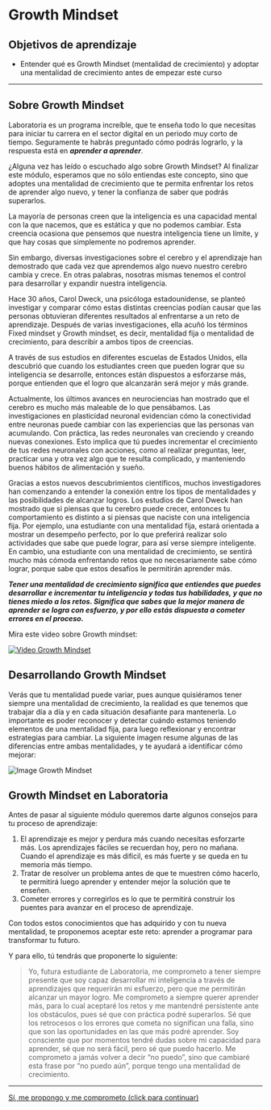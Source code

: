 # Growth Mindset

## Objetivos de aprendizaje

- Entender qué es Growth Mindset (mentalidad de crecimiento) y adoptar una mentalidad de crecimiento antes de empezar este curso

***

## Sobre Growth Mindset

Laboratoria es un programa increíble, que te enseña todo lo que necesitas para iniciar tu carrera en el sector digital en un periodo muy corto de tiempo. Seguramente te habrás preguntado cómo podrás lograrlo, y la respuesta está en _**aprender a aprender**_.

¿Alguna vez has leído o escuchado algo sobre Growth Mindset? Al finalizar este módulo, esperamos que no sólo entiendas este concepto, sino que adoptes una mentalidad de crecimiento que te permita enfrentar los retos de aprender algo nuevo, y tener la confianza de saber que podrás superarlos.

La mayoría de personas creen que la inteligencia es una capacidad mental con la que nacemos, que es estática y que no podemos cambiar. Esta creencia ocasiona que pensemos que nuestra inteligencia tiene un límite, y que hay cosas que simplemente no podremos aprender.

Sin embargo, diversas investigaciones sobre el cerebro y el aprendizaje han demostrado que cada vez que aprendemos algo nuevo nuestro cerebro cambia y crece. En otras palabras, nosotras mismas tenemos el control para desarrollar y expandir nuestra inteligencia.

Hace 30 años, Carol Dweck, una psicóloga estadounidense, se planteó investigar y comparar cómo estas distintas creencias podían causar que las personas obtuvieran diferentes resultados al enfrentarse a un reto de aprendizaje. Después de varias investigaciones, ella acuñó los términos Fixed mindset y Growth mindset, es decir, mentalidad fija o mentalidad de crecimiento, para describir a ambos tipos de creencias.

A través de sus estudios en diferentes escuelas de Estados Unidos, ella descubrió que cuando los estudiantes creen que pueden lograr que su inteligencia se desarrolle, entonces están dispuestos a esforzarse más, porque entienden que el logro que alcanzarán será mejor y más grande.

Actualmente, los últimos avances en neurociencias han mostrado que el cerebro es mucho más maleable de lo que pensábamos. Las investigaciones en plasticidad neuronal evidencian cómo la conectividad entre neuronas puede cambiar con las experiencias que las personas van acumulando. Con práctica, las redes neuronales van creciendo y creando nuevas conexiones. Esto implica que tú puedes incrementar el crecimiento de tus redes neuronales con acciones, como al realizar preguntas, leer, practicar una y otra vez algo que te resulta complicado, y manteniendo buenos hábitos de alimentación y sueño.

Gracias a estos nuevos descubrimientos científicos, muchos investigadores han comenzando a entender la conexión entre los tipos de mentalidades y las posibilidades de alcanzar logros. Los estudios de Carol Dweck han mostrado que si piensas que tu cerebro puede crecer, entonces tu comportamiento es distinto a si piensas que naciste con una inteligencia fija. Por ejemplo, una estudiante con una mentalidad fija, estará orientada a mostrar un desempeño perfecto, por lo que preferirá realizar solo actividades que sabe que puede lograr, para así verse siempre inteligente. En cambio, una estudiante con una mentalidad de crecimiento, se sentirá mucho más cómoda enfrentando retos que no necesariamente sabe cómo lograr, porque sabe que estos desafíos le permitirán aprender más.

_**Tener una mentalidad de crecimiento significa que entiendes que puedes desarrollar e incrementar tu inteligencia y todas tus habilidades, y que no tienes miedo a los retos. Significa que sabes que la mejor manera de aprender se logra con esfuerzo, y por ello estás dispuesta a cometer errores en el proceso.**_

Mira este video sobre Growth mindset:

[![Video Growth Mindset](http://img.youtube.com/vi/pN34FNbOKXc/0.jpg)](http://www.youtube.com/watch?v=pN34FNbOKXc)


## Desarrollando Growth Mindset

Verás que tu mentalidad puede variar, pues aunque quisiéramos tener siempre una mentalidad de crecimiento, la realidad es que tenemos que trabajar día a día y en cada situación desafiante para mantenerla. Lo importante es poder reconocer y detectar cuándo estamos teniendo elementos de una mentalidad fija, para luego reflexionar y encontrar estrategias para cambiar.
La siguiente imagen resume algunas de las diferencias entre ambas mentalidades, y te ayudará a identificar cómo mejorar:

![Image Growth Mindset](https://infoes.examtime.com/files/2015/10/Mentalidad-Fija-vs-Mentalidad-de-Crecimiento.jpg)

## Growth Mindset en Laboratoria

Antes de pasar al siguiente módulo queremos darte algunos consejos para tu proceso de aprendizaje:

1. El aprendizaje es mejor y perdura más cuando necesitas esforzarte más. Los aprendizajes fáciles se recuerdan hoy, pero no mañana. Cuando el aprendizaje es más difícil, es más fuerte y se queda en tu memoria más tiempo.
2. Tratar de resolver un problema antes de que te muestren cómo hacerlo, te permitirá luego aprender y entender mejor la solución que te enseñen.
3. Cometer errores y corregirlos es lo que te permitirá construir los puentes para avanzar en el proceso de aprendizaje.

Con todos estos conocimientos que has adquirido y con tu nueva mentalidad, te proponemos aceptar este reto: aprender a programar para transformar tu futuro.

Y para ello, tú tendrás que proponerte lo siguiente:

> Yo, futura estudiante de Laboratoria, me comprometo a tener siempre presente que soy capaz desarrollar mi inteligencia a través de aprendizajes que requerirán mi esfuerzo, pero que me permitirán alcanzar un mayor logro. Me comprometo a siempre querer aprender más, para lo cual aceptaré los retos y me mantendré persistente ante los obstáculos, pues sé que con práctica podré superarlos. Sé que los retrocesos o los errores que cometa no significan una falla, sino que son las oportunidades en las que más podré aprender. Soy consciente que por momentos tendré dudas sobre mi capacidad para aprender, sé que no será fácil, pero sé que puedo hacerlo. Me comprometo a jamás volver a decir “no puedo”, sino que cambiaré esta frase por “no puedo aún”, porque tengo una mentalidad de crecimiento.

***

[Sí, me propongo y me comprometo (click para continuar)](02-why-learn-to-code.md)
